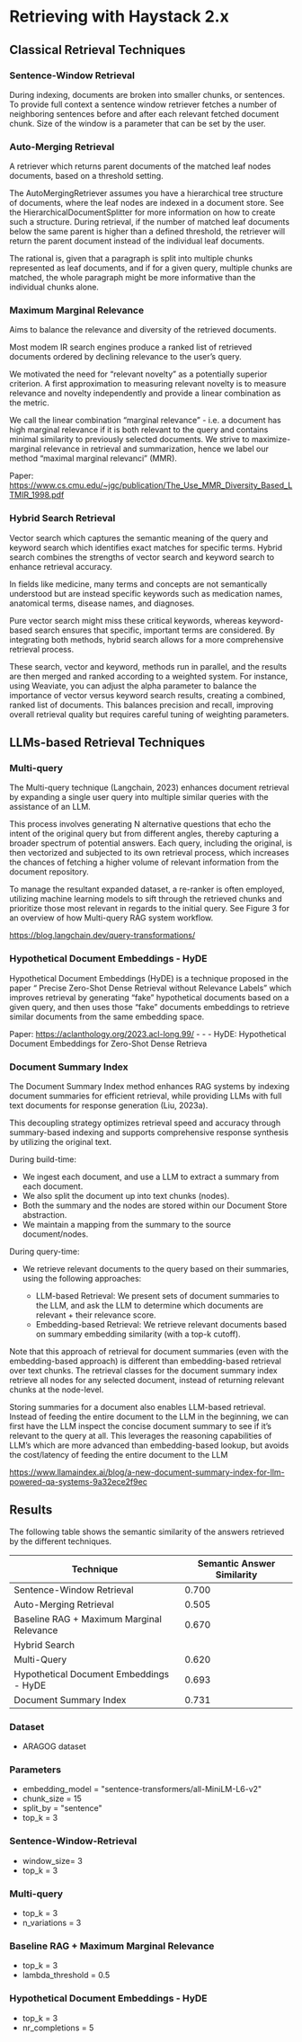 # Retrieving with Haystack 2.x

## Classical Retrieval Techniques

### Sentence-Window Retrieval

During indexing, documents are broken into smaller chunks, or sentences. To provide full context a sentence window 
retriever fetches a number of neighboring sentences before and after each relevant fetched document chunk. Size of the 
window is a parameter that can be set by the user.

### Auto-Merging Retrieval

A retriever which returns parent documents of the matched leaf nodes documents, based on a threshold setting.

The AutoMergingRetriever assumes you have a hierarchical tree structure of documents, where the leaf nodes
are indexed in a document store. See the HierarchicalDocumentSplitter for more information on how to create
such a structure. During retrieval, if the number of matched leaf documents below the same parent is
higher than a defined threshold, the retriever will return the parent document instead of the individual leaf
documents.

The rational is, given that a paragraph is split into multiple chunks represented as leaf documents, and if for
a given query, multiple chunks are matched, the whole paragraph might be more informative than the individual
chunks alone.

### Maximum Marginal Relevance

Aims to balance the relevance and diversity of the retrieved documents.

Most modem IR search engines produce a ranked list of retrieved documents ordered by declining relevance to the user’s query. 

We motivated the need for “relevant novelty” as a potentially superior criterion. A first approximation to 
measuring relevant novelty is to measure relevance and novelty independently and provide a linear combination as the metric. 

We call the linear combination “marginal relevance” - i.e. a document has high marginal relevance if it is both 
relevant to the query and contains minimal similarity to previously selected documents. We strive to maximize-marginal 
relevance in retrieval and summarization, hence we label our method “maximal marginal relevanci” (MMR).

Paper: https://www.cs.cmu.edu/~jgc/publication/The_Use_MMR_Diversity_Based_LTMIR_1998.pdf

### Hybrid Search Retrieval

Vector search which captures the semantic meaning of the query and keyword search which identifies exact matches 
for specific terms. Hybrid search combines the strengths of vector search and keyword search to enhance retrieval accuracy. 

In fields like medicine, many terms and concepts are not semantically understood but are instead specific keywords such 
as medication names, anatomical terms, disease names, and diagnoses.

Pure vector search might miss these critical keywords, whereas keyword-based search ensures that specific, important 
terms are considered. By integrating both methods, hybrid search allows for a more comprehensive retrieval process.

These search, vector and keyword, methods run in parallel, and the results are then merged and ranked according to a 
weighted system. For instance, using Weaviate, you can adjust the alpha parameter to balance the importance of vector 
versus keyword search results, creating a combined, ranked list of documents. This balances precision and recall, 
improving overall retrieval quality but requires careful tuning of weighting parameters.

## LLMs-based Retrieval Techniques

### Multi-query

The Multi-query technique (Langchain, 2023) enhances document retrieval by expanding a single user query into 
multiple similar queries with the assistance of an LLM. 

This process involves generating N alternative questions that echo the intent of the original query but from different 
angles, thereby capturing a broader spectrum of  potential answers. Each query, including the original, is then vectorized 
and subjected to its own retrieval process, which increases the chances of fetching a higher volume of relevant information 
from the document repository. 

To manage the resultant expanded dataset, a re-ranker is often employed, utilizing machine learning models to sift 
through the retrieved chunks and prioritize those most relevant in regards to the initial query. See Figure 3 for an 
overview of how Multi-query RAG system workflow.

https://blog.langchain.dev/query-transformations/

### Hypothetical Document Embeddings - HyDE 

Hypothetical Document Embeddings (HyDE) is a technique proposed in the paper “ Precise Zero-Shot Dense Retrieval 
without Relevance Labels” which improves retrieval by generating “fake” hypothetical documents based on a given query, 
and then uses those “fake” documents embeddings to retrieve similar documents from the same embedding space.

Paper: https://aclanthology.org/2023.acl-long.99/ -  - - HyDE: Hypothetical Document Embeddings for Zero-Shot Dense Retrieva

### Document Summary Index

The Document Summary Index method enhances RAG systems by indexing document summaries for efficient retrieval, while 
providing LLMs with full text documents for response generation (Liu, 2023a). 

This decoupling strategy optimizes  retrieval speed and accuracy through summary-based indexing and supports comprehensive 
response synthesis by  utilizing the original text.


During build-time: 
- We ingest each document, and use a LLM to extract a summary from each document. 
- We also split the document up into text chunks (nodes). 
- Both the summary and the nodes are stored within our Document Store abstraction. 
- We maintain a mapping from the summary to the source document/nodes.

During query-time: 
 
- We retrieve relevant documents to the query based on their summaries, using the following approaches:

  - LLM-based Retrieval: We present sets of document summaries to the LLM, and ask the LLM to determine which documents are relevant + their relevance score.
  - Embedding-based Retrieval: We retrieve relevant documents based on summary embedding similarity (with a top-k cutoff).

Note that this approach of retrieval for document summaries (even with the embedding-based approach) is different than 
embedding-based retrieval over text chunks. The retrieval classes for the document summary index retrieve all nodes for 
any selected document, instead of returning relevant chunks at the node-level.

Storing summaries for a document also enables LLM-based retrieval. Instead of feeding the entire document to the LLM in 
the beginning, we can first have the LLM inspect the concise document summary to see if it’s relevant to the query at all.
This leverages the reasoning capabilities of LLM’s which are more advanced than embedding-based lookup, but avoids the cost/latency of feeding the entire document to the LLM

https://www.llamaindex.ai/blog/a-new-document-summary-index-for-llm-powered-qa-systems-9a32ece2f9ec


## Results

The following table shows the semantic similarity of the answers retrieved by the different techniques.

| Technique                                 | Semantic Answer Similarity |
|-------------------------------------------|----------------------------|
| Sentence-Window Retrieval                 | 0.700                      |
| Auto-Merging Retrieval                    | 0.505                      |
| Baseline RAG + Maximum Marginal Relevance | 0.670                      |
| Hybrid Search                             |                            |
| Multi-Query                               | 0.620                      |
| Hypothetical Document Embeddings - HyDE   | 0.693                      |
| Document Summary Index                    | 0.731                      |


### Dataset
  - ARAGOG dataset

### Parameters
  - embedding_model = "sentence-transformers/all-MiniLM-L6-v2"
  - chunk_size = 15
  - split_by = "sentence"
  - top_k = 3

### Sentence-Window-Retrieval
  - window_size= 3
  - top_k = 3

### Multi-query
  - top_k = 3
  - n_variations = 3

### Baseline RAG + Maximum Marginal Relevance
  - top_k = 3
  - lambda_threshold = 0.5

### Hypothetical Document Embeddings - HyDE
  - top_k = 3
  - nr_completions = 5